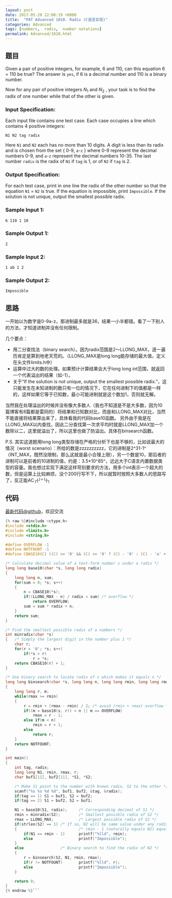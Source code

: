 ```yaml
---
layout: post
date: 2017-05-20 22:08:19 +0800
title:  "PAT Advanced 1010. Radix (C语言实现)"
categories: Advanced
tags: [numbers,  radix,  number notations]
permalink: Advanced/1010.html
---
```


## 题目

Given a pair of positive integers, for example, 6 and 110, can this equation 6
= 110 be true? The answer is `yes`, if 6 is a decimal number and 110 is a
binary number.

Now for any pair of positive integers $N_1$ and $N_2$ , your task is to find
the radix of one number while that of the other is given.

### Input Specification:

Each input file contains one test case. Each case occupies a line which
contains 4 positive integers:

    
    
    N1 N2 tag radix
    
    

Here `N1` and `N2` each has no more than 10 digits. A digit is less than its
radix and is chosen from the set { 0-9, `a`-`z` } where 0-9 represent the
decimal numbers 0-9, and `a`-`z` represent the decimal numbers 10-35. The last
number `radix` is the radix of `N1` if `tag` is 1, or of `N2` if `tag` is 2.

### Output Specification:

For each test case, print in one line the radix of the other number so that
the equation `N1` = `N2` is true. If the equation is impossible, print
`Impossible`. If the solution is not unique, output the smallest possible
radix.

### Sample Input 1:

    
    
    6 110 1 10
    

### Sample Output 1:

    
    
    2
    

### Sample Input 2:

    
    
    1 ab 1 2
    

### Sample Output 2:

    
    
    Impossible
    



## 思路


一开始以为数字是0-9a-z，那进制最多就是36，结果一小半都错。看了一下别人的方法，才知道进制并没有任何限制。

几个要点：
- 用二分查找法（binary search）。因为radix范围是2～LLONG_MAX，逐一遍历肯定是算到地老天荒的。（LLONG_MAX是long long能存储的最大值，定义在头文件limits.h中）
- 运算中过大的数的处理。如果预计计算结果会大于long long int范围，就返回一个代表溢出的结果（如-1）。
- 关于“If the solution is not unique, output the smallest possible radix.”，这只能发生在未知进制的数只有一位的情况下，它在任何进制下的值都是一样的，这样如果它等于已知数，最小可能进制就是这个数加1，否则就无解。

当然我在处理溢出的时候并没有像大多数人（我也不知道是不是大多数，因为10篇博客有8篇都是雷同的）将结果和已知数对比，而是和LLONG_MAX对比，当然不能直接将结果算出来了，具体看我的代码base10函数。
另外由于我是在LLONG_MAX以内查找，因此二分查找第一次求平均时就是LLONG_MAX加一个数除以二，这里就溢出了，所以这里也做了防溢出。具体在binsearch函数。

P.S. 其实这道题用long long类型存储在严格的分析下也是不够的，比如说最大的情况（worst scenario）：所给的数是zzzzzzzzzz，它的进制是2^31-1^（INT_MAX，既然没限制，那么这就是最小合理上限），另一个数是10，那后者的进制可以是前者的10进制的值，约是：3.5*10^85^，远远大于C语言内置数据类型的容量。我也想过实现下满足这样苛刻要求的方法，用多个int表示一个超大的数，但是运算上比较麻烦，没个200行写不下，所以就暂时按照大多数人的思路写了，反正能AC╭(╯^╰)╮

## 代码

[最新代码@github](https://github.com/OliverLew/PAT/blob/master/PATAdvanced/1010.c)，欢迎交流
```c
{% raw %}#include <ctype.h>
#include <stdio.h>
#include <limits.h>
#include <string.h>

#define OVERFLOW -1
#define NOTFOUNT -1
#define CBASE10(C) ((C) >= '0' && (C) <= '9' ? (C) - '0' : (C) - 'a' + 10)

/* Calculate decimal value of a text-form number s under a radix */
long long base10(char *s, long long radix)
{
    long long n, sum;
    for(sum = 0; *s; s++)
    {
        n = CBASE10(*s);
        if((LLONG_MAX - n) / radix < sum) /* overflow */
            return OVERFLOW;
        sum = sum * radix + n;
    }
    return sum;
}

/* Find the smallest possible radix of a numbers */
int minradix(char *s)
{   /* Simply the largest digit in the number plus 1 */
    char r;
    for(r = '0'; *s; s++)
        if(*s > r)
            r = *s;
    return CBASE10(r) + 1;
}

/* Use binary search to locate radix of s which makes it equals n */
long long binsearch(char *s, long long n, long long rmin, long long rmax)
{
    long long r, m;
    while(rmax >= rmin)
    {
        r = rmin + (rmax - rmin) / 2; /* avoid (rmin + rmax) overflow */
        if((m = base10(s, r)) > n || m == OVERFLOW)
            rmax = r - 1;
        else if(m < n)
            rmin = r + 1;
        else
            return r;
    }
    return NOTFOUNT;
}

int main()
{
    int tag, radix;
    long long N1, rmin, rmax, r;
    char buf1[11], buf2[11], *S1, *S2;

    /* Make S1 point to the number with known radix, S2 to the other */
    scanf("%s %s %d %d", buf1, buf2, &tag, &radix);
    if(tag == 1) S1 = buf1, S2 = buf2;
    if(tag == 2) S1 = buf2, S2 = buf1;

    N1 = base10(S1, radix);     /* Corresponding decimal of S1 */
    rmin = minradix(S2);        /* Smallest possible radix of S2 */
    rmax = LLONG_MAX;           /* Largest possible radix of S2 */
    if(strlen(S2) == 1) /* If so, N2 will be same value under any radix */
    {                           /* rmin - 1 (naturally equals N2) equals N1 */
        if(N1 == rmin - 1)      printf("%lld", rmin);
        else                    printf("Impossible");
    }
    else                /* Binary search to find the radix of N2 */
    {
        r = binsearch(S2, N1, rmin, rmax);
        if(r != NOTFOUNT)       printf("%lld", r);
        else                    printf("Impossible");
    }

    return 0;
}
{% endraw %}```
